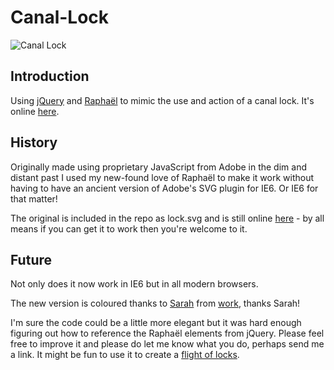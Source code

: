 Canal-Lock
==========

![Canal Lock](http://1.bp.blogspot.com/-dBRxEE5T1xo/UURiMSP1CVI/AAAAAAAAKto/oBbzjepDUq0/s400/lock.png)

Introduction
------------

Using [jQuery](http://jquery.com/) and [Raphaël](http://raphaeljs.com/) to mimic the use and action of a canal lock. It's online [here](https://googledrive.com/host/0ByRgQIhodQXfaVdHOElsZTV5c3c/canal/).

History
-------

Originally made using proprietary JavaScript from Adobe in the dim and distant past I used my new-found love of Raphaël to make it work without having to have an ancient version of Adobe's SVG plugin for IE6. Or IE6 for that matter!

The original is included in the repo as lock.svg and is still online [here](https://googledrive.com/host/0ByRgQIhodQXfaVdHOElsZTV5c3c/canal/lock/) - by all means if you can get it to work then you're welcome to it.

Future
------

Not only does it now work in IE6 but in all modern browsers.

The new version is coloured thanks to [Sarah](http://www.landofpaintedsky.com/) from [work](http://arcusglobal.com), thanks Sarah!

I'm sure the code could be a little more elegant but it was hard enough figuring out how to reference the Raphaël elements from jQuery. Please feel free to improve it and please do let me know what you do, perhaps send me a link. It might be fun to use it to create a [flight of locks](http://en.wikipedia.org/wiki/Bingley_Five_Rise_Locks).

